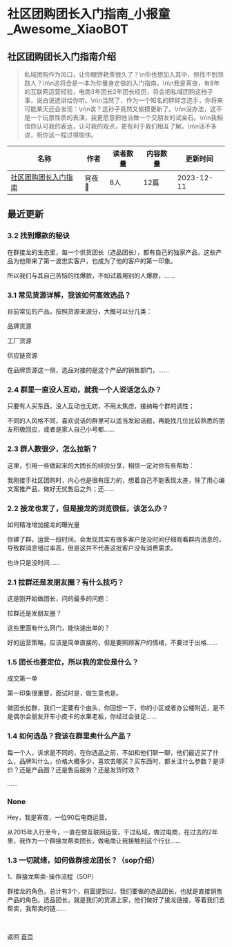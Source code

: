 # 社区团购团长入门指南_小报童_Awesome_XiaoBOT

## 社区团购团长入门指南介绍
> 私域团购作为风口，让你眼馋艳羡很久了？\n你也想加入其中，但找不到领路人？\n\n这将会是一本为你量身定做的入门指南。\n\n我是宵夜，有8年的互联网运营经验，电商3年团长2年团长经历，将会把私域团购这档子事，说白说透讲给你听。\n\n当然了，作为一个知名的碎碎念选手，你将来可能某天还会发现：\n\n诶？这孙子竟然又偷摸更新了。\n\n没办法，这不是一个玩票性质的表演，我更愿意把他当做一个交朋友的试金石。\n\n我相信你认可我的表达，认可我的观点，更有利于我们相互了解。\n\n话不多说，祝你这一程过得愉快。  
  


|名称|作者|读者数量|内容数量|更新时间|
|---|---|---|---|---|
|[社区团购团长入门指南](https://xiaobot.net/p/sqtg001?refer=0b133df9-27dc-423b-8101-639049001c13)|宵夜🥒|8人|12篇|2023-12-11|

## 最近更新
### 3.2 找到爆款的秘诀

在群接龙的生态里，每一个供货团长（选品团长），都有自己的独家产品，这些产品为他带来了第一波忠实客户，也成为了他的客户的第一印象。

所以我们与其自己苦恼的找爆款，不如试着用别的人爆款，......

### 3.1 常见货源详解，我该如何高效选品？

目前常见的产品，按照货源来源分，大概可以分几类：

品牌货源

工厂货源

供应链货源

在品牌货源这一侧，选品对接的是这个产品的销售部门，......

### 2.4 群里一直没人互动，就我一个人说话怎么办？

只要有人买东西，没人互动也无妨，不用太焦虑，接纳每个群的调性；

不同的人风格不同，喜欢说话的群里可以适当发起话题，再能找几位比较熟悉的朋友积极回应，或者是家人自己小号都......

### 2.3 群人数很少，怎么拉新？

这里，引用一些做起来的大团长的经验分享，相信一定对你有些帮助：

我刚接手社区团购时，内心也是很有压力的，想着自己不能表现太差，除了用心编文案推产品，做好无忧售后之外；还......

### 2.2 接龙也发了，但是接龙的浏览很低，该怎么办？

如何精准增加接龙的曝光量

你建了群，运营一段时间，会发现其实有很多客户是没时间仔细观看群内消息的，导致群消息错过率高，但是这并不代表这批客户没有消费需求。

也许只是没时间......

### 2.1 拉群还是发朋友圈？有什么技巧？

这是刚开始做团长，问的最多的问题：

拉群还是发朋友圈？

这些里面有什么窍门，能快速出单的？

好的运营策略，应该是简单直接的，但是要照顾客户的情绪，不要过于出格......

### 1.5 团长也要定位，所以我的定位是什么？

成交第一单

第一印象很重要，面试时是，做生意也是。

做团长拉群，我们一定要有个由头，你回想一下，你的小区或者办公楼附近，是不是偶尔会朋友开车小皮卡的水果老板，你经过会驻足......

### 1.4 如何选品？我该在群里卖什么产品？

每一个人，诉求是不同的，在你选品之前，不如和他们聊一聊，他们最近买了什么，品牌叫什么，价格大概多少，喜欢去哪买？买东西时，都关注什么参数？是评价？还是产品图？还是售后服务？还是发货时效？

......

### None

Hey，我是宵夜，一位90后电商运营。

从2015年入行至今，一直在做互联网运营，干过私域，做过电商，在过去的2年里，我作为一个群接龙帮卖团长，做电商让我接触到这个行业......

### 1.3 一切就绪，如何做群接龙团长？（sop介绍）

1、群接龙帮卖-操作流程（SOP）

群接龙的角色，总计有3个，前面提到过，我们要做的选品团长，也就是直接销售产品的角色。选品团长，就是我们的货源上家，他们做好了接龙链接，等着我们去帮卖，我帮卖的链......


<a href="https://github.com/Reno9527/awesome-xiaobot" style="color: white; text-decoration: none;">awesome-xiaobot</a>

返回 [首页](../README.md)
